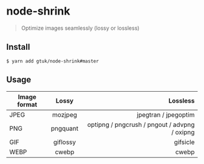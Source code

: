 # node-shrink

> Optimize images seamlessly (lossy or lossless)

## Install

```
$ yarn add gtuk/node-shrink#master
```

## Usage

| Image format | Lossy |  Lossless |
|----------|:-------------:|------:|
| JPEG | mozjpeg | jpegtran / jpegoptim       |
| PNG | pngquant   |   optipng / pngcrush / pngout / advpng / oxipng |
| GIF | giflossy |    gifsicle |
| WEBP | cwebp |    cwebp |
